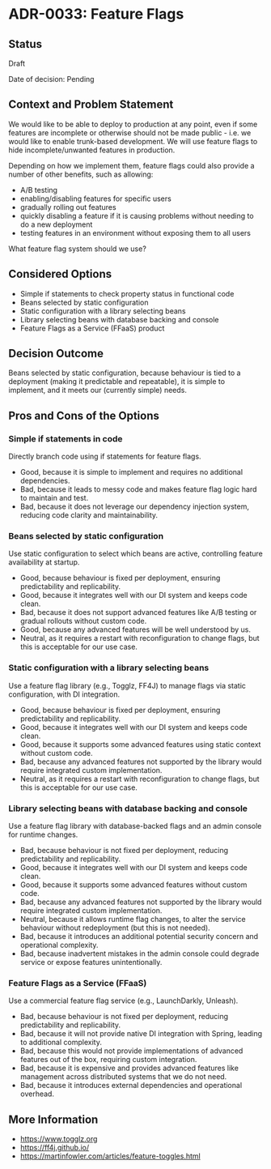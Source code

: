 # ADR-0033: Feature Flags

## Status

Draft

Date of decision: Pending

## Context and Problem Statement
We would like to be able to deploy to production at any point, even if some features are incomplete or otherwise 
should not be made public - i.e. we would like to enable trunk-based development. 
We will use feature flags to hide incomplete/unwanted features in production.

Depending on how we implement them, feature flags could also provide a number of other benefits, such as allowing:
 * A/B testing
 * enabling/disabling features for specific users
 * gradually rolling out features
 * quickly disabling a feature if it is causing problems without needing to do a new deployment
 * testing features in an environment without exposing them to all users

What feature flag system should we use?

## Considered Options

* Simple if statements to check property status in functional code
* Beans selected by static configuration
* Static configuration with a library selecting beans
* Library selecting beans with database backing and console
* Feature Flags as a Service (FFaaS) product

## Decision Outcome
Beans selected by static configuration, because behaviour is tied to a deployment (making it predictable and 
repeatable), it is simple to implement, and it meets our (currently simple) needs.

## Pros and Cons of the Options

### Simple if statements in code

Directly branch code using if statements for feature flags.

* Good, because it is simple to implement and requires no additional dependencies.
* Bad, because it leads to messy code and makes feature flag logic hard to maintain and test.
* Bad, because it does not leverage our dependency injection system, reducing code clarity and maintainability.

### Beans selected by static configuration

Use static configuration to select which beans are active, controlling feature availability at startup.

* Good, because behaviour is fixed per deployment, ensuring predictability and replicability.
* Good, because it integrates well with our DI system and keeps code clean.
* Bad, because it does not support advanced features like A/B testing or gradual rollouts without custom code.
* Good, because any advanced features will be well understood by us.
* Neutral, as it requires a restart with reconfiguration to change flags, but this is acceptable for our use case.

### Static configuration with a library selecting beans

Use a feature flag library (e.g., Togglz, FF4J) to manage flags via static configuration, with DI integration.

* Good, because behaviour is fixed per deployment, ensuring predictability and replicability.
* Good, because it integrates well with our DI system and keeps code clean.
* Good, because it supports some advanced features using static context without custom code.
* Bad, because any advanced features not supported by the library would require integrated custom implementation.
* Neutral, as it requires a restart with reconfiguration to change flags, but this is acceptable for our use case.

### Library selecting beans with database backing and console

Use a feature flag library with database-backed flags and an admin console for runtime changes.

* Bad, because behaviour is not fixed per deployment, reducing predictability and replicability.
* Good, because it integrates well with our DI system and keeps code clean.
* Good, because it supports some advanced features without custom code.
* Bad, because any advanced features not supported by the library would require integrated custom implementation.
* Neutral, because it allows runtime flag changes, to alter the service behaviour without redeployment (but this is not needed).
* Bad, because it introduces an additional potential security concern and operational complexity.
* Bad, because inadvertent mistakes in the admin console could degrade service or expose features unintentionally.

### Feature Flags as a Service (FFaaS)

Use a commercial feature flag service (e.g., LaunchDarkly, Unleash).

* Bad, because behaviour is not fixed per deployment, reducing predictability and replicability.
* Bad, because it will not provide native DI integration with Spring, leading to additional complexity.
* Bad, because this would not provide implementations of advanced features out of the box, requiring custom integration.
* Bad, because it is expensive and provides advanced features like management across distributed systems that we do not need.
* Bad, because it introduces external dependencies and operational overhead.

## More Information

* https://www.togglz.org
* https://ff4j.github.io/
* https://martinfowler.com/articles/feature-toggles.html
